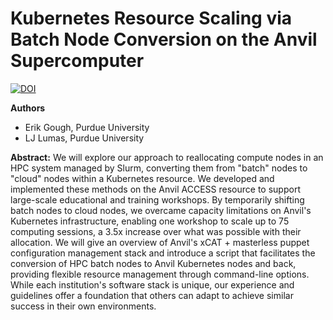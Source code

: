 # Kubernetes Resource Scaling via Batch Node Conversion on the Anvil Supercomputer

[![DOI](https://zenodo.org/badge/DOI/10.5281/zenodo.16576621.svg)](https://doi.org/10.5281/zenodo.16576621)

**Authors**
* Erik Gough, Purdue University
* LJ Lumas, Purdue University


**Abstract:**
We will explore our approach to reallocating compute nodes in an HPC system managed by Slurm, converting them from "batch" nodes to "cloud" nodes within a Kubernetes resource. We developed and implemented these methods on the Anvil ACCESS resource to support large-scale educational and training workshops. By temporarily shifting batch nodes to cloud nodes, we overcame capacity limitations on Anvil's Kubernetes infrastructure, enabling one workshop to scale up to 75 computing sessions, a 3.5x increase over what was possible with their allocation. We will give an overview of Anvil's xCAT + masterless puppet configuration management stack and introduce a script that facilitates the conversion of HPC batch nodes to Anvil Kubernetes nodes and back, providing flexible resource management through command-line options. While each institution's software stack is unique, our experience and guidelines offer a foundation that others can adapt to achieve similar success in their own environments.
